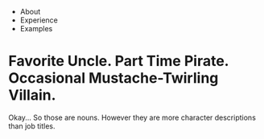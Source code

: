 - About
- Experience
- Examples

# Favorite Uncle. Part Time Pirate. Occasional Mustache-Twirling Villain.

Okay... So those are nouns. However they are more character descriptions than job titles.
